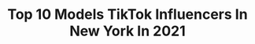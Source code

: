 ---
title: Top 10 Models TikTok Influencers In New York In 2021
description: >-
  Find top models TikTok influencers in New York in 2021. Most popular hashtags: #fyp #model #foryoupage #newyork.
platform: TikTok
hits: 99
text_top: Identify the best TikTok influencers on inBeat.
text_bottom: inBeat aggregates 99 TikTok influencers like this in New York, United States for you to contact.
profiles:
  - username: "harshhayden"
    fullname: >-
      hayden
    bio: >-
      just have fun 20 y/o Artist/Model MD📍 —> NYC🗽 PO Box 834 Funkstown MD 21734
    location: "United States"
    followers: 36300
    engagement: 1979
    commentsToLikes: 0.029072
    id: ck9gkn7ajk8wm0j78u7enm65h
    verified: false
    hashtags: "#paintingeverydayuntilimfamous, #foryou, #painting, #myart"
  - username: "briscalesse"
    fullname: >-
      briscalesse
    bio: >-
      model, disability advocate, NYC ✨ insta: @briscalesse
    location: "United States"
    followers: 445500
    engagement: 1655
    commentsToLikes: 0.010562
    id: ck8ndykrcl9r50j78848sl8n3
    verified: false
    hashtags: "#disability, #model, #wheelchair, #newyork"
  - username: "mitchellbienvenue"
    fullname: >-
      Mitchell Bienvenue
    bio: >-
      Columbus, OH | Fort Lauderdale, FL Instagram @mitchellbienvenue
    location: "United States"
    followers: 134000
    engagement: 995
    commentsToLikes: 0.109744
    id: ckbfg8plcb3w60j23cuvc1m18
    verified: false
    hashtags: "#motivationmonday, #ohiolife, #showupshowoff, #holidaytiktok"
  - username: "artistic_living"
    fullname: >-
      MG
    bio: >-
      Showing you how to be an artist in every aspect of your life
    location: "United States"
    followers: 28300
    engagement: 1571
    commentsToLikes: 0.018536
    id: ckammbwqczuyj0i78oa7f7kat
    verified: false
    hashtags: "#greenscreen, #nailart, #art, #artist"
  - username: "sunainabhagisb"
    fullname: >-
      Sunaina Bhagi
    bio: >-
      Actor Model Fitness freak New York📍Mumbai📍Delhi📍 Instagram- sunainabhagi
    location: "United States"
    followers: 63300
    engagement: 535
    commentsToLikes: 0.046706
    id: ckbwjfosa3jji0j23kdgxx6ip
    verified: false
    hashtags: "#inthewild, #usa, #creator, #newyork"
  - username: "ariweiss_"
    fullname: >-
      Ari 📸
    bio: >-
      photographer / nyc
    location: "United States"
    followers: 18900
    engagement: 1114
    commentsToLikes: 0.029516
    id: ckbfbzih04d9d0j231j0n8onu
    verified: false
    hashtags: "#photographer, #xyzbca, #foryou, #photography"
  - username: "allisoncamile"
    fullname: >-
      Allison Camile
    bio: >-
      New York City 🗽 Wilhemina Model | Student lets be friends on IG Proud Latina🤍
    location: "United States"
    followers: 296000
    engagement: 1456
    commentsToLikes: 0.010348
    id: ckd6d0szh57i60j23181mafb5
    verified: false
    hashtags: "#interiordesign, #greenscreen, #signedtowilhelmina, #dance"
  - username: "ride.or_die_biker"
    fullname: >-
      Aaron Falvo
    bio: >-
      New Jersey Still living free and not giving a f**k (18)
    location: "United States"
    followers: 118600
    engagement: 1319
    commentsToLikes: 0.016971
    id: ckbklrry5f0rc0j23z4m6zemz
    verified: false
    hashtags: "#ninja, #grom, #zx6r, #motorcycle"
  - username: "dmichaelburke"
    fullname: >-
      Michael
    bio: >-
      🧚🏼‍♂🌈Literally gay🌈🧚🏼‍♂️ P.O. Box 6778 Ocean Isle Beach, NC 28467
    location: "United States"
    followers: 297300
    engagement: 1813
    commentsToLikes: 0.018303
    id: ckd6xnmkkuono0j23lgexalqz
    verified: false
    hashtags: "#foryoupage, #flirt, #foryou, #gay"
  - username: "zodiacslibra"
    fullname: >-
      𝙰𝚕𝚒𝚗𝚊
    bio: >-
      𝕊𝕙𝕖/𝕙𝕖𝕣 𝐻𝑎𝑝𝑝𝑦 𝑆𝑐𝑜𝑟𝑝𝑖𝑜 𝑆𝑒𝑎𝑠𝑜𝑛 THANK YOU FOR 40K
    location: "United States"
    followers: 40200
    engagement: 1739
    commentsToLikes: 0.033199
    id: ckbf7pzfbxvtz0j23vkxrllpm
    verified: false
    hashtags: "#in, #girls, #people, #future"
---